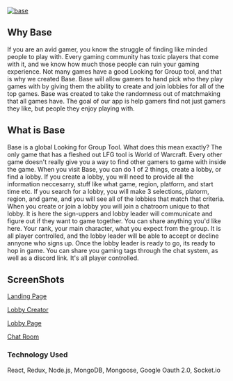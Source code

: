 [![base](https://user-images.githubusercontent.com/25944411/29191532-10fdd3b6-7dec-11e7-826a-3b12ec8a0484.png)](http://base-std.herokuapp.com/)

## Why Base
If you are an avid gamer, you know the struggle of finding like minded people to play with. Every gaming community has toxic players that come with it, and we know how much those people can ruin your gaming experience. Not many games have a good Looking for Group tool, and that is why we created Base. Base will allow gamers to hand pick who they play games with by giving them the ability to create and join lobbies for all of the top games. Base was created to take the randomness out of matchmaking that all games have. The goal of our app is help gamers find not just gamers they like, but people they enjoy playing with.

## What is Base
Base is a global Looking for Group Tool. What does this mean exactly? The only game that has a fleshed out LFG tool is World of Warcraft. Every other game doesn't really give you a way to find other gamers to game with inside the game. When you visit Base, you can do 1 of 2 things, create a lobby, or find a lobby. If you create a lobby, you will need to provide all the information neccesarry, stuff like what game, region, platform, and start time etc. If you search for a lobby, you will make 3 selections, platorm, region, and game, and you will see all of the lobbies that match that criteria. When you create or join a lobby you will join a chatroom unique to that lobby. It is here the sign-uppers and lobby leader will communicate and figure out if they want to game together. You can share anything you'd like here. Your rank, your main character, what you expect from the group. It is all player controlled, and the lobby leader will be able to accept or decline annyone who signs up. Once the lobby leader is ready to go, its ready to hop in game. You can share you gaming tags through the chat system, as well as a discord link. It's all player controlled.

## ScreenShots
[Landing Page](https://gyazo.com/7acdf260f77100b81fb6ad2e138b65cb)

[Lobby Creator](https://gyazo.com/2b5fef3f79d59894ac9fd9f08a951b76)

[Lobby Page](https://gyazo.com/8cca04a5e1f029c57e77a1d5713859ee)

[Chat Room](https://gyazo.com/65a539421c156b5795fad5d240207845)

### Technology Used
React, Redux, Node.js, MongoDB, Mongoose, Google Oauth 2.0, Socket.io





